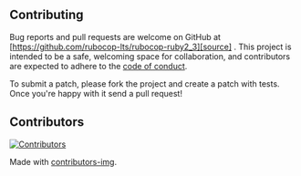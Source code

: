 ## Contributing

Bug reports and pull requests are welcome on GitHub at [https://github.com/rubocop-lts/rubocop-ruby2_3][source]
. This project is intended to be a safe, welcoming space for collaboration, and contributors are expected to adhere to
the [code of conduct][conduct].

To submit a patch, please fork the project and create a patch with tests. Once you're happy with it send a pull request!

## Contributors

[![Contributors](https://contrib.rocks/image?repo=rubocop-lts/rubocop-ruby2_3)][contributors]

Made with [contributors-img][contrib-rocks].

[comment]: <> (Following links are used by README, CONTRIBUTING)

[conduct]: https://github.com/rubocop-lts/rubocop-ruby2_3/blob/main/CODE_OF_CONDUCT.md

[contrib-rocks]: https://contrib.rocks

[contributors]: https://github.com/rubocop-lts/rubocop-ruby2_3/graphs/contributors

[comment]: <> (Following links are used by README, CONTRIBUTING, Homepage)

[source]: https://github.com/rubocop-lts/rubocop-ruby2_3/
